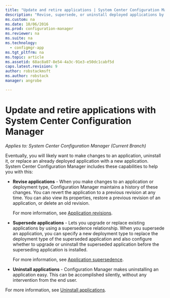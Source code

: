 ```yaml
---
title: "Update and retire applications | System Center Configuration Manager"
description: "Revise, supersede, or uninstall deployed applications by using System Center Configuration Manager."
ms.custom: na
ms.date: 10/06/2016
ms.prod: configuration-manager
ms.reviewer: na
ms.suite: na
ms.technology:
  - configmgr-app
ms.tgt_pltfrm: na
ms.topic: article
ms.assetid: 68ac8a07-8e54-4a3c-91e3-e50dc1cabf5d
caps.latest.revision: 9
author: robstackmsftms.author: robstack
manager: angrobe

---
```

# Update and retire applications with System Center Configuration Manager*Applies to: System Center Configuration Manager (Current Branch)*

Eventually, you will likely want to make changes to an application, uninstall it, or replace an already deployed application with a new application. System Center Configuration Manager includes these capabilities to help you with this:  
  
-   **Revise applications** - When you make changes to an application or deployment type, Configuration Manager maintains a history of these changes. You can revert the application to a previous revision at any time. You can also view its properties, restore a previous revision of an application, or delete an old revision.  

     For more information, see [Application revisions](/sccm/apps/deploy-use/revise-and-supersede-applications#application-revisions).  

-   **Supersede applications** - Lets you upgrade or replace existing applications by using a supersedence relationship. When you supersede an application, you can specify a new deployment type to replace the deployment type of the superseded application and also configure whether to upgrade or uninstall the superseded application before the superseding application is installed.  

     For more information, see [Application supersedence](/sccm/apps/deploy-use/revise-and-supersede-applications#application-supersedence).  

-   **Uninstall applications** - Configuration Manager makes uninstalling an application easy. This can be accomplished silently, without any intervention from the end user.  
  
For more information, see [Uninstall applications](../../apps/deploy-use/uninstall-applications.md).  
   
